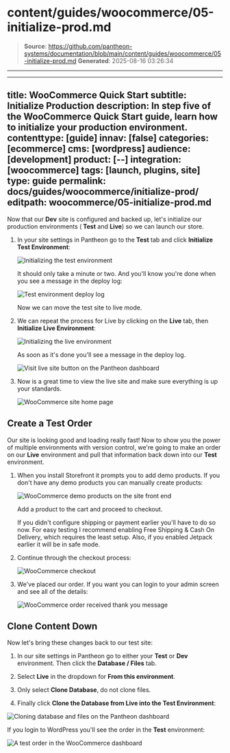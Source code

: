 # content/guides/woocommerce/05-initialize-prod.md

> **Source**: https://github.com/pantheon-systems/documentation/blob/main/content/guides/woocommerce/05-initialize-prod.md
> **Generated**: 2025-08-16 03:26:34

---

---
title: WooCommerce Quick Start
subtitle: Initialize Production
description: In step five of the WooCommerce Quick Start guide, learn how to initialize your production environment.
contenttype: [guide]
innav: [false]
categories: [ecommerce]
cms: [wordpress]
audience: [development]
product: [--]
integration: [woocommerce]
tags: [launch, plugins, site]
type: guide
permalink: docs/guides/woocommerce/initialize-prod/
editpath: woocommerce/05-initialize-prod.md
---
Now that our **<Icon icon="equalizer" /> Dev** site is configured and backed up, let's initialize our production environments (**<Icon icon="equalizer" /> Test** and **<Icon icon="wavePulse" /> Live**) so we can launch our store.

1. In your site settings in Pantheon go to the **<Icon icon="equalizer" /> Test** tab and click **Initialize Test Environment**:

    ![Initializing the test environment](../../../images/guides/woocommerce/17-Pantheon-dashboard-initialize-test-environment.png)

    It should only take a minute or two. And you'll know you're done when you see a message in the deploy log:

    ![Test environment deploy log](../../../images/guides/woocommerce/18-Pantheon-dashboard-test-environment-deploy-log.png)

    Now we can move the test site to live mode.

2. We can repeat the process for Live by clicking on the **<Icon icon="wavePulse" /> Live** tab, then **Initialize Live Environment**:

    ![Initializing the live environment](../../../images/guides/woocommerce/19-Pantheon-dashboard-initialize-live-environment.png)

    As soon as it's done you'll see a message in the deploy log.

    ![Visit live site button on the Pantheon dashboard](../../../images/guides/woocommerce/20-Pantheon-dashboard-visit-live-site.png)

3. Now is a great time to view the live site and make sure everything is up your standards.

    ![WooCommerce site home page](../../../images/guides/woocommerce/21-WooCommerce-front-page.png)

## Create a Test Order

Our site is looking good and loading really fast! Now to show you the power of multiple environments with version control, we're going to make an order on our **<Icon icon="wavePulse" /> Live** environment and pull that information back down into our **<Icon icon="equalizer" /> Test** environment.

1. When you install Storefront it prompts you to add demo products. If you don't have any demo products you can manually create products:

    ![WooCommerce demo products on the site front end](../../../images/guides/woocommerce/22-WooCommerce-demo-products.png)

    Add a product to the cart and proceed to checkout.

    <Alert title="Note" type="info">
      If you didn't configure shipping or payment earlier you'll have to do so now. For easy testing I recommend enabling Free Shipping & Cash On Delivery, which requires the least setup. Also, if you enabled Jetpack earlier it will be in safe mode.
    </Alert>

2. Continue through the checkout process:

    ![WooCommerce checkout](../../../images/guides/woocommerce/23-WooCommerce-checkout.png)

3. We've placed our order. If you want you can login to your admin screen and see all of the details:

    ![WooCommerce order received thank you message](../../../images/guides/woocommerce/24-WooCommerce-order-received-thank-you-message.png)

## Clone Content Down

Now let's bring these changes back to our test site:

1. In our site settings in Pantheon go to either your **<Icon icon="equalizer" /> Test** or **<Icon icon="wrench" /> Dev** environment. Then click the **<Icon icon="server" /> Database / Files** tab.

2. Select **Live** in the dropdown for **From this environment**.

3. Only select **Clone Database**, do not clone files.

4. Finally click **Clone the Database from Live into the Test Environment**:

  ![Cloning database and files on the Pantheon dashboard](../../../images/guides/woocommerce/25-Pantheon-dashboard-clone-database-files.png)

  If you login to WordPress you'll see the order in the **<Icon icon="equalizer" /> Test** environment:

  ![A test order in the WooCommerce dashboard](../../../images/guides/woocommerce/26-WooCommerce-dashboard-test-order.png)
